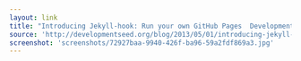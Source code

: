```yaml
---
layout: link
title: "Introducing Jekyll-hook: Run your own GitHub Pages  Development Seed"
source: 'http://developmentseed.org/blog/2013/05/01/introducing-jekyll-hook/'
screenshot: 'screenshots/72927baa-9940-426f-ba96-59a2fdf869a3.jpg'
---
```


